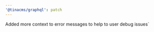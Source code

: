 ```yaml
---
'@tinacms/graphql': patch
---
```


Added more context to error messages to help to user debug issues`
